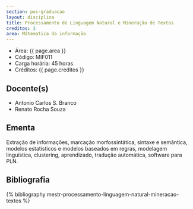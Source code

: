 ```yaml
---
section: pos-graduacao
layout: disciplina
title: Processamento de Linguagem Natural e Mineração de Textos
creditos: 3
area: Mátematica da informação
---
```


- Área: {{ page.area }}     
- Código: MIF011
- Carga horária: 45 horas
- Créditos: {{ page.creditos }}

## Docente(s) 

- Antonio Carlos S. Branco
- Renato Rocha Souza

## Ementa

Extração de informações, marcação morfossintática, sintaxe e
semântica, modelos estatísticos e modelos baseados em regras,
modelagem linguística, clustering, aprendizado, tradução automática,
software para PLN.

## Bibliografia

{% bibliography mestr-processamento-linguagem-natural-mineracao-textos %}
